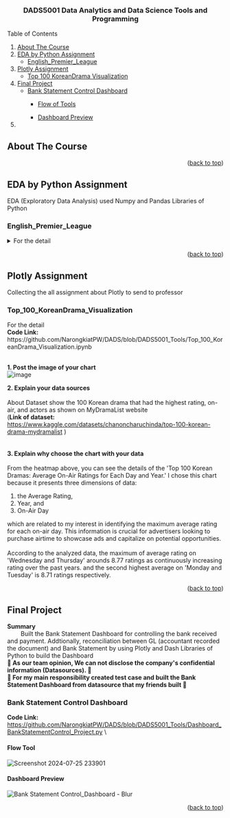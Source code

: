 <h3 align="center">DADS5001 Data Analytics and Data Science Tools and Programming</h3>



<!-- TABLE OF CONTENTS -->
  <summary>Table of Contents</summary>
  <ol>
    <li>
      <a href="#about-the-course">About The Course</a>
    </li>
    <li>
      <a href="#dashboard">EDA by Python Assignment</a>
      <ul>
        <li><a href="#English_Premier_Leaguen">English_Premier_League</a></li>
      </ul>
    </li>
    <li>
      <a href="#plotly-assignment">Plotly Assignment</a>
      <ul>
        <li><a href="#Top_100_KoreanDrama_Visualization">Top 100 KoreanDrama Visualization</a></li>
      </ul>
    </li>
    <li>
      <a href="#dashboard">Final Project</a>
      <ul>
        <li><a href="#Bank_Statement_Control_Dashboard">Bank Statement Control Dashboard</a></li>
        <ul>
          <li><a href="#Flow_Tool">Flow of Tools</a></li>
        </ul>
        <ul>
          <li><a href="#Dashboard_Preview">Dashboard Preview</a></li>
        </ul>
      </ul>
    </li>
  <li>
  </ol>

<!-- ABOUT THE COURSE -->
## About The Course
  
<p align="right">(<a href="#readme-top">back to top</a>)</p>

<!-- EDA -->
## EDA by Python Assignment
  EDA (Exploratory Data Analysis) used Numpy and Pandas Libraries of Python

### English_Premier_League
<details>
  <summary>For the detail</summary>
  <b>Code Link:</b> https://github.com/NarongkiatPW/DADS/blob/DADS5001_Tools/EDA_EnglishPremierLeague.ipynb
  
</details>

<p align="right">(<a href="#readme-top">back to top</a>)</p>

<!-- Plotly Assignment-->
## Plotly Assignment
  Collecting the all assignment about Plotly to send to professor


### Top_100_KoreanDrama_Visualization
  <summary>For the detail</summary>
  <b>Code Link:</b> https://github.com/NarongkiatPW/DADS/blob/DADS5001_Tools/Top_100_KoreanDrama_Visualization.ipynb


\
  <b>1. Post the image of your chart</b> \
  ![image](https://github.com/NarongkiatPW/DADS/assets/158708499/a85d4a46-2aa2-4c50-afce-0686c81a98f6)

  <b>2. Explain your data sources</b> \
  \
  About Dataset show the 100 Korean drama that had the highest rating, on-air, and actors as shown on MyDramaList website\
(<b>Link of dataset:</b> https://www.kaggle.com/datasets/chanoncharuchinda/top-100-korean-drama-mydramalist )
\
\
\
  <b>3. Explain why choose the chart with your data</b> \
  \
  From the heatmap above, you can see the details of the 'Top 100 Korean Dramas: Average On-Air Ratings for Each Day and Year.' I chose this chart because it presents three dimensions of data: 
  1. the Average Rating,
  2. Year, and
  3. On-Air Day
  

  which are related to my interest in identifying the maximum average rating for each on-air day. This information is crucial for advertisers looking to purchase airtime to showcase ads and capitalize on potential opportunities. \
  \
  According to the analyzed data, the maximum of average rating on 'Wednesday and Thursday' arounds 8.77 ratings as continuously increasing rating over the past years. and the second highest average on 'Monday and Tuesday' is 8.71 ratings respectively.

<p align="right">(<a href="#readme-top">back to top</a>)</p>

<!-- dashboard -->
## Final Project
  <b> Summary </b>
  \
    &nbsp;&nbsp;&nbsp;&nbsp;&nbsp;&nbsp;&nbsp;&nbsp;Built the Bank Statement Dashboard for controlling the bank received and payment. Addtionally, reconciliation between GL (accountant recorded the document) and Bank Statement by using Plotly and Dash Libraries of Python to build the Dashboard
  \
  **:red_circle: As our team opinion, We can not disclose the company's confidential information (Datasources). :red_circle:**
  \
  **:red_circle: For my main responsibility created test case and built the Bank Statement Dashboard from datasource that my friends built :red_circle:**


### Bank Statement Control Dashboard
  <b>Code Link:</b> https://github.com/NarongkiatPW/DADS/blob/DADS5001_Tools/Dashboard_BankStatementControl_Project.py
  \
  #### Flow Tool
  ![Screenshot 2024-07-25 233901](https://github.com/user-attachments/assets/ba92ca64-978d-4b4a-81e6-8a42cc6c4858)
  
  #### Dashboard Preview
  ![Bank Statement Control_Dashboard - Blur](https://github.com/user-attachments/assets/12ac2b86-5937-49ec-9e0a-59250d7638ee)



<p align="right">(<a href="#readme-top">back to top</a>)</p>
